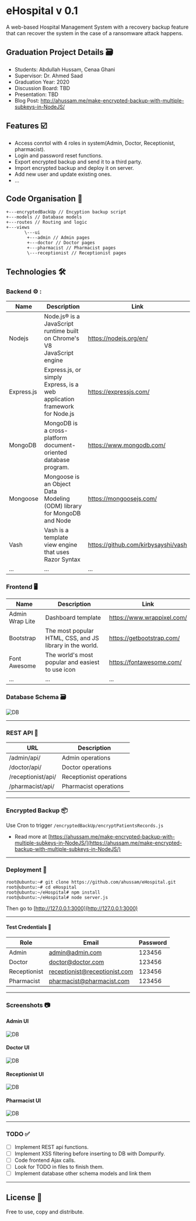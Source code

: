 # eHospital v 0.1 

A web-based Hospital Management System with a recovery backup feature that can recover the system in the case of a ransomware attack happens.

## Graduation Project Details :card_file_box:	
* Students: Abdullah Hussam, Cenaa Ghani
* Supervisor: Dr. Ahmed Saad 
* Graduation Year: 2020
* Discussion Board: TBD
* Presentation: TBD
* Blog Post: http://ahussam.me/make-encrypted-backup-with-multiple-subkeys-in-NodeJS/

## Features :ballot_box_with_check:	

  - Access conrtol with 4 roles in system(Admin, Doctor, Receptionist, pharmacist). 
  - Login and password reset functions. 
  - Export encrypted backup and send it to a third party. 
  - Import encrypted backup and deploy it on server.
  - Add new user and update existing ones. 
  - ... 

## Code Organisation :open_file_folder:	

```
+---encryptedBackUp // Encyption backup script 
+---models // Database models 
+---routes // Routing and logic 
+---views 
       \---ui
        +---admin // Admin pages
        +---doctor // Doctor pages
        +---pharmacist // Pharmacist pages
        \---receptionist // Receptionist pages
```

## Technologies :hammer_and_wrench:	
### Backend :gear: : 
| Name | Description | Link 
| ------ | ------ | ------
| Nodejs | Node.js® is a JavaScript runtime built on Chrome's V8 JavaScript engine| https://nodejs.org/en/
Express.js | Express.js, or simply Express, is a web application framework for Node.js | https://expressjs.com/ 
MongoDB | MongoDB is a cross-platform document-oriented database program. |https://www.mongodb.com/
Mongoose |Mongoose is an Object Data Modeling (ODM) library for MongoDB and Node|https://mongoosejs.com/|
Vash|Vash is a template view engine that uses Razor Syntax|https://github.com/kirbysayshi/vash|
...|...|...|

### Frontend :desktop_computer:  
| Name | Description | Link 
| ------ | ------ | ------
| Admin Wrap Lite |  Dashboard template | https://www.wrappixel.com/
| Bootstrap |  The most popular HTML, CSS, and JS library in the world. | https://getbootstrap.com/
Font Awesome|The world's most popular and easiest to use icon|https://fontawesome.com/|
...|...|...|

### Database Schema :card_file_box:	 
![DB](/ss/db.png)

------


### REST API :link:	

| URL | Description 
| ------ | ------ | 
/admin/api/ | Admin operations 
/doctor/api/| Doctor operations 
/receptionist/api/| Receptionist operations 
/pharmacist/api/| Pharmacist operations

------

### Encrypted Backup :package:	

Use Cron to trigger `/encryptedBackUp/encryptPatientsRecords.js` 
* Read more at [https://ahussam.me/make-encrypted-backup-with-multiple-subkeys-in-NodeJS/](https://ahussam.me/make-encrypted-backup-with-multiple-subkeys-in-NodeJS/)

------


### Deployment :rocket:	

```
root@ubuntu:~# git clone https://github.com/ahussam/eHospital.git
root@ubuntu:~# cd eHospital
root@ubuntu:~/eHospital# npm install 
root@ubuntu:~/eHospital# node server.js 
```

Then go to [http://127.0.0.1:3000](http://127.0.0.1:3000) 

------

#### Test Credentials :key:	

| Role | Email | Password 
| ------ | ------ | -------
Admin | admin@admin.com| 123456
Doctor| doctor@doctor.com| 123456
Receptionist|receptionist@receptionist.com|123456
Pharmacist|pharmacist@pharmacist.com|123456 

------

### Screenshots :camera:	
#### Admin UI
![DB](/ss/admin.png)
#### Doctor UI
![DB](/ss/doctor.png)
#### Receptionist UI
![DB](/ss/receptionist.png)
#### Pharmacist UI
![DB](/ss/pharmacist.png)

------

### TODO :white_check_mark: 

- [ ] Implement REST api functions. 
- [ ] Implement XSS filtering before inserting to DB with Dompurify. 
- [ ] Code frontend Ajax calls. 
- [ ] Look for TODO in files to finish them. 
- [ ] Implement database other schema models and link them

------

## License :page_facing_up:	
Free to use, copy and distribute. 

